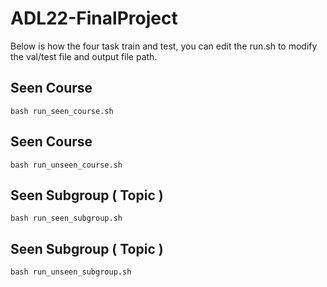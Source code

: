 # ADL22-FinalProject

Below is how the four task train and test, you can edit the run.sh to modify the val/test file and output file path.

## Seen Course 
```
bash run_seen_course.sh 
```

## Seen Course 
```
bash run_unseen_course.sh 
```

## Seen Subgroup ( Topic ) 
```
bash run_seen_subgroup.sh 
```

## Seen Subgroup ( Topic ) 
```
bash run_unseen_subgroup.sh 
```

